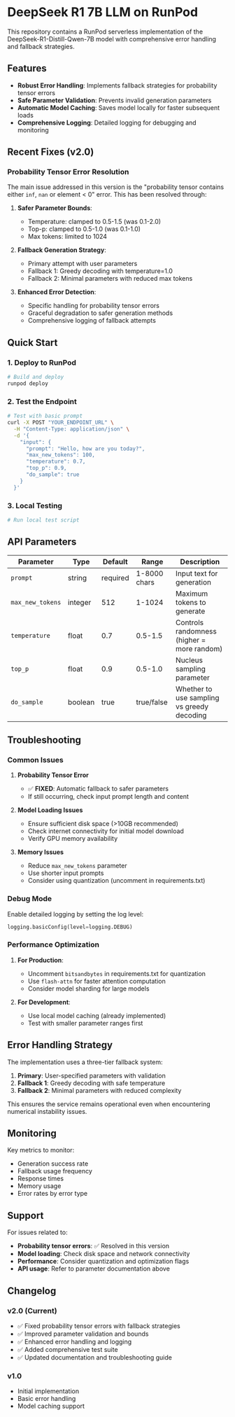 # DeepSeek R1 7B LLM on RunPod

This repository contains a RunPod serverless implementation of the DeepSeek-R1-Distill-Qwen-7B model with comprehensive error handling and fallback strategies.

## Features

- **Robust Error Handling**: Implements fallback strategies for probability tensor errors
- **Safe Parameter Validation**: Prevents invalid generation parameters
- **Automatic Model Caching**: Saves model locally for faster subsequent loads
- **Comprehensive Logging**: Detailed logging for debugging and monitoring

## Recent Fixes (v2.0)

### Probability Tensor Error Resolution

The main issue addressed in this version is the "probability tensor contains either `inf`, `nan` or element < 0" error. This has been resolved through:

1. **Safer Parameter Bounds**:
   - Temperature: clamped to 0.5-1.5 (was 0.1-2.0)
   - Top-p: clamped to 0.5-1.0 (was 0.1-1.0)
   - Max tokens: limited to 1024

2. **Fallback Generation Strategy**:
   - Primary attempt with user parameters
   - Fallback 1: Greedy decoding with temperature=1.0
   - Fallback 2: Minimal parameters with reduced max tokens

3. **Enhanced Error Detection**:
   - Specific handling for probability tensor errors
   - Graceful degradation to safer generation methods
   - Comprehensive logging of fallback attempts

## Quick Start

### 1. Deploy to RunPod

```bash
# Build and deploy
runpod deploy
```

### 2. Test the Endpoint

```bash
# Test with basic prompt
curl -X POST "YOUR_ENDPOINT_URL" \
  -H "Content-Type: application/json" \
  -d '{
    "input": {
      "prompt": "Hello, how are you today?",
      "max_new_tokens": 100,
      "temperature": 0.7,
      "top_p": 0.9,
      "do_sample": true
    }
  }'
```

### 3. Local Testing

```bash
# Run local test script
```

## API Parameters

| Parameter | Type | Default | Range | Description |
|-----------|------|---------|-------|-------------|
| `prompt` | string | required | 1-8000 chars | Input text for generation |
| `max_new_tokens` | integer | 512 | 1-1024 | Maximum tokens to generate |
| `temperature` | float | 0.7 | 0.5-1.5 | Controls randomness (higher = more random) |
| `top_p` | float | 0.9 | 0.5-1.0 | Nucleus sampling parameter |
| `do_sample` | boolean | true | true/false | Whether to use sampling vs greedy decoding |

## Troubleshooting

### Common Issues

1. **Probability Tensor Error**
   - ✅ **FIXED**: Automatic fallback to safer parameters
   - If still occurring, check input prompt length and content

2. **Model Loading Issues**
   - Ensure sufficient disk space (>10GB recommended)
   - Check internet connectivity for initial model download
   - Verify GPU memory availability

3. **Memory Issues**
   - Reduce `max_new_tokens` parameter
   - Use shorter input prompts
   - Consider using quantization (uncomment in requirements.txt)

### Debug Mode

Enable detailed logging by setting the log level:

```python
logging.basicConfig(level=logging.DEBUG)
```

### Performance Optimization

1. **For Production**:
   - Uncomment `bitsandbytes` in requirements.txt for quantization
   - Use `flash-attn` for faster attention computation
   - Consider model sharding for large models

2. **For Development**:
   - Use local model caching (already implemented)
   - Test with smaller parameter ranges first

## Error Handling Strategy

The implementation uses a three-tier fallback system:

1. **Primary**: User-specified parameters with validation
2. **Fallback 1**: Greedy decoding with safe temperature
3. **Fallback 2**: Minimal parameters with reduced complexity

This ensures the service remains operational even when encountering numerical instability issues.

## Monitoring

Key metrics to monitor:
- Generation success rate
- Fallback usage frequency
- Response times
- Memory usage
- Error rates by error type

## Support

For issues related to:
- **Probability tensor errors**: ✅ Resolved in this version
- **Model loading**: Check disk space and network connectivity
- **Performance**: Consider quantization and optimization flags
- **API usage**: Refer to parameter documentation above

## Changelog

### v2.0 (Current)
- ✅ Fixed probability tensor errors with fallback strategies
- ✅ Improved parameter validation and bounds
- ✅ Enhanced error handling and logging
- ✅ Added comprehensive test suite
- ✅ Updated documentation and troubleshooting guide

### v1.0
- Initial implementation
- Basic error handling
- Model caching support
